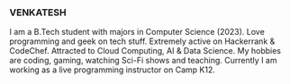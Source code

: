 ### VENKATESH  
I am a B.Tech student with majors in Computer Science (2023). Love programming and geek on tech stuff.
Extremely active on Hackerrank & CodeChef. Attracted to Cloud Computing, AI & Data Science. My hobbies are coding, gaming, watching Sci-Fi shows and teaching. 
Currently I am working as a live programming instructor on Camp K12. 
